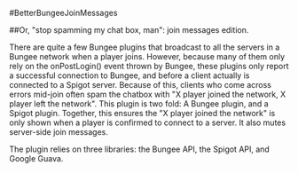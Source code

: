 #BetterBungeeJoinMessages

##Or, "stop spamming my chat box, man": join messages edition.


There are quite a few Bungee plugins that broadcast to all the servers in a Bungee network when a player joins. However, because many of them only rely on the onPostLogin() event thrown by Bungee, these plugins only report a successful connection to Bungee, and before a client actually is connected to a Spigot server. Because of this, clients who come across errors mid-join often spam the chatbox with "X player joined the network, X player left the network". This plugin is two fold: A Bungee plugin, and a Spigot plugin. Together, this ensures the "X player joined the network" is only shown when a player is confirmed to connect to a server. It also mutes server-side join messages.


The plugin relies on three libraries: the Bungee API, the Spigot API, and Google Guava. 
